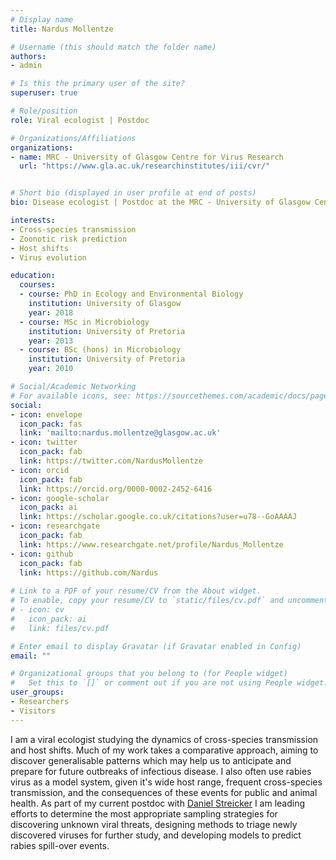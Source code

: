```yaml
---
# Display name
title: Nardus Mollentze

# Username (this should match the folder name)
authors:
- admin

# Is this the primary user of the site?
superuser: true

# Role/position
role: Viral ecologist | Postdoc

# Organizations/Affiliations
organizations:
- name: MRC - University of Glasgow Centre for Virus Research
  url: "https://www.gla.ac.uk/researchinstitutes/iii/cvr/"


# Short bio (displayed in user profile at end of posts)
bio: Disease ecologist | Postdoc at the MRC - University of Glasgow Centre for Virus Research

interests:
- Cross-species transmission
- Zoonotic risk prediction
- Host shifts
- Virus evolution

education:
  courses:
  - course: PhD in Ecology and Environmental Biology
    institution: University of Glasgow
    year: 2018
  - course: MSc in Microbiology
    institution: University of Pretoria
    year: 2013
  - course: BSc (hons) in Microbiology
    institution: University of Pretoria
    year: 2010

# Social/Academic Networking
# For available icons, see: https://sourcethemes.com/academic/docs/page-builder/#icons
social:
- icon: envelope
  icon_pack: fas
  link: 'mailto:nardus.mollentze@glasgow.ac.uk'
- icon: twitter
  icon_pack: fab
  link: https://twitter.com/NardusMollentze
- icon: orcid
  icon_pack: fab
  link: https://orcid.org/0000-0002-2452-6416
- icon: google-scholar
  icon_pack: ai
  link: https://scholar.google.co.uk/citations?user=u78--GoAAAAJ
- icon: researchgate
  icon_pack: fab
  link: https://www.researchgate.net/profile/Nardus_Mollentze
- icon: github
  icon_pack: fab
  link: https://github.com/Nardus
  
# Link to a PDF of your resume/CV from the About widget.
# To enable, copy your resume/CV to `static/files/cv.pdf` and uncomment the lines below.
# - icon: cv
#   icon_pack: ai
#   link: files/cv.pdf

# Enter email to display Gravatar (if Gravatar enabled in Config)
email: ""

# Organizational groups that you belong to (for People widget)
#   Set this to `[]` or comment out if you are not using People widget.
user_groups:
- Researchers
- Visitors
---
```


I am a viral ecologist studying the dynamics of cross-species transmission and host shifts. Much of my work takes a comparative approach, aiming to discover generalisable patterns which may help us to anticipate and prepare for future outbreaks of infectious disease. I also often use rabies virus as a model system, given it's wide host range, frequent cross-species transmission, and the consequences of these events for public and animal health. As part of my current postdoc with [Daniel Streicker](https://streickerlab.com/) I am leading efforts to determine the most appropriate sampling strategies for discovering unknown viral threats, designing methods to triage newly discovered viruses for further study, and developing models to predict rabies spill-over events.